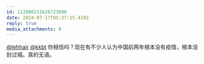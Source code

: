 ```yaml
---
id: 112800211626723808
date: 2024-07-17T05:37:15.419Z
reply: true
media_attachments: 0
---
```


[@lehhair](https://misskey.lehhair.net/@lehhair) [@kkbt](https://hello.2heng.xin/@kkbt) 你相信吗？现在有不少人认为中国前两年根本没有疫情，根本没封过城。真的无语。


